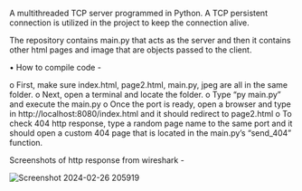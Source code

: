 A multithreaded TCP server programmed in Python. A TCP persistent connection is utilized in the project to keep the connection alive. 

The repository contains main.py that acts as the server and then it contains other html pages and image that are objects passed to the client.

• How to compile code -  

o First, make sure index.html, page2.html, main.py, jpeg are all in the same folder.
o Next, open a terminal and locate the folder.
o Type “py main.py” and execute the main.py
o Once the port is ready, open a browser and type in http://localhost:8080/index.html and it should redirect to page2.html
o To check 404 http response, type a random page name to the same port and it should open a custom 404 page that is located in the main.py’s “send_404” function.


Screenshots of http response from wireshark -

![Screenshot 2024-02-26 205919](https://github.com/praisy16/Multithreaded-Web-Server-/assets/112771153/652a45ab-e53c-47fe-90cf-82bebfb55a15)


